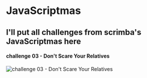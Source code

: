 # JavaScriptmas

## I'll put all challenges from scrimba's JavaScriptmas here

#### challenge 03 - Don't Scare Your Relatives

![challenge 03 - Don't Scare Your Relatives]("/2021/03-dont-scare-your-relatives/screenshot.png)
